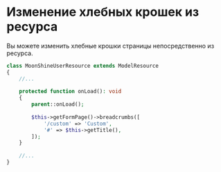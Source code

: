 # Изменение хлебных крошек из ресурса

Вы можете изменить хлебные крошки страницы непосредственно из ресурса.

```php
class MoonShineUserResource extends ModelResource
{
    //...
    
    protected function onLoad(): void
    {
        parent::onLoad();
    
        $this->getFormPage()->breadcrumbs([
            '/custom' => 'Custom',
            '#' => $this->getTitle(),
        ]);
    }
    
    //...
}
```